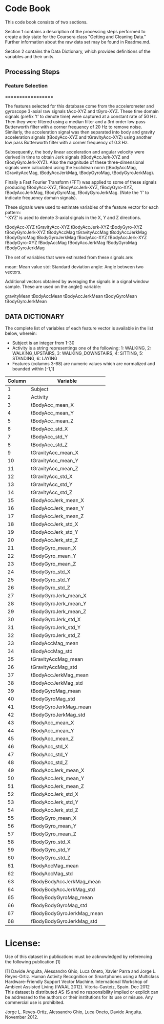 # Code Book
This code book consists of two sections.

Section 1 contains a description of the processing steps performed to create a tidy state for the Coursera class "Getting and Cleaning Data." Further information about the raw data set may be found in Readme.md.

Section 2 contains the Data Dictionary, which provides definitions of the variables and their units.


## Processing Steps




### Feature Selection 
=================

The features selected for this database come from the accelerometer and gyroscope 3-axial raw signals tAcc-XYZ and tGyro-XYZ. These time domain signals (prefix 't' to denote time) were captured at a constant rate of 50 Hz. Then they were filtered using a median filter and a 3rd order low pass Butterworth filter with a corner frequency of 20 Hz to remove noise. Similarly, the acceleration signal was then separated into body and gravity acceleration signals (tBodyAcc-XYZ and tGravityAcc-XYZ) using another low pass Butterworth filter with a corner frequency of 0.3 Hz. 

Subsequently, the body linear acceleration and angular velocity were derived in time to obtain Jerk signals (tBodyAccJerk-XYZ and tBodyGyroJerk-XYZ). Also the magnitude of these three-dimensional signals were calculated using the Euclidean norm (tBodyAccMag, tGravityAccMag, tBodyAccJerkMag, tBodyGyroMag, tBodyGyroJerkMag). 

Finally a Fast Fourier Transform (FFT) was applied to some of these signals producing fBodyAcc-XYZ, fBodyAccJerk-XYZ, fBodyGyro-XYZ, fBodyAccJerkMag, fBodyGyroMag, fBodyGyroJerkMag. (Note the 'f' to indicate frequency domain signals). 

These signals were used to estimate variables of the feature vector for each pattern:  
'-XYZ' is used to denote 3-axial signals in the X, Y and Z directions.

tBodyAcc-XYZ
tGravityAcc-XYZ
tBodyAccJerk-XYZ
tBodyGyro-XYZ
tBodyGyroJerk-XYZ
tBodyAccMag
tGravityAccMag
tBodyAccJerkMag
tBodyGyroMag
tBodyGyroJerkMag
fBodyAcc-XYZ
fBodyAccJerk-XYZ
fBodyGyro-XYZ
fBodyAccMag
fBodyAccJerkMag
fBodyGyroMag
fBodyGyroJerkMag

The set of variables that were estimated from these signals are: 

mean: Mean value
std: Standard deviation
angle: Angle between two vectors.


Additional vectors obtained by averaging the signals in a signal window sample. These are used on the angle() variable:

gravityMean
tBodyAccMean
tBodyAccJerkMean
tBodyGyroMean
tBodyGyroJerkMean

## DATA DICTIONARY

The complete list of variables of each feature vector is available in the list below, wherein:
* Subject is an integer from 1-30
* Activity is a string representings one of the following: 1: WALKING, 2: WALKING_UPSTAIRS, 3: WALKING_DOWNSTAIRS, 4: SITTING, 5: STANDING, 6: LAYING
* Features (columns 3-68) are numeric values which are normalized and bounded within [-1,1]

Column|Variable
--------|---------
1|Subject
2|Activity
3|tBodyAcc_mean_X
4|tBodyAcc_mean_Y
5|tBodyAcc_mean_Z
6|tBodyAcc_std_X
7|tBodyAcc_std_Y
8|tBodyAcc_std_Z
9|tGravityAcc_mean_X
10|tGravityAcc_mean_Y
11|tGravityAcc_mean_Z
12|tGravityAcc_std_X
13|tGravityAcc_std_Y
14|tGravityAcc_std_Z
15|tBodyAccJerk_mean_X
16|tBodyAccJerk_mean_Y
17|tBodyAccJerk_mean_Z
18|tBodyAccJerk_std_X
19|tBodyAccJerk_std_Y
20|tBodyAccJerk_std_Z
21|tBodyGyro_mean_X
22|tBodyGyro_mean_Y
23|tBodyGyro_mean_Z
24|tBodyGyro_std_X
25|tBodyGyro_std_Y
26|tBodyGyro_std_Z
27|tBodyGyroJerk_mean_X
28|tBodyGyroJerk_mean_Y
29|tBodyGyroJerk_mean_Z
30|tBodyGyroJerk_std_X
31|tBodyGyroJerk_std_Y
32|tBodyGyroJerk_std_Z
33|tBodyAccMag_mean
34|tBodyAccMag_std
35|tGravityAccMag_mean
36|tGravityAccMag_std
37|tBodyAccJerkMag_mean
38|tBodyAccJerkMag_std
39|tBodyGyroMag_mean
40|tBodyGyroMag_std
41|tBodyGyroJerkMag_mean
42|tBodyGyroJerkMag_std
43|fBodyAcc_mean_X
44|fBodyAcc_mean_Y
45|fBodyAcc_mean_Z
46|fBodyAcc_std_X
47|fBodyAcc_std_Y
48|fBodyAcc_std_Z
49|fBodyAccJerk_mean_X
50|fBodyAccJerk_mean_Y
51|fBodyAccJerk_mean_Z
52|fBodyAccJerk_std_X
53|fBodyAccJerk_std_Y
54|fBodyAccJerk_std_Z
55|fBodyGyro_mean_X
56|fBodyGyro_mean_Y
57|fBodyGyro_mean_Z
58|fBodyGyro_std_X
59|fBodyGyro_std_Y
60|fBodyGyro_std_Z
61|fBodyAccMag_mean
62|fBodyAccMag_std
63|fBodyBodyAccJerkMag_mean
64|fBodyBodyAccJerkMag_std
65|fBodyBodyGyroMag_mean
66|fBodyBodyGyroMag_std
67|fBodyBodyGyroJerkMag_mean
68|fBodyBodyGyroJerkMag_std


License:
========
Use of this dataset in publications must be acknowledged by referencing the following publication [1] 

[1] Davide Anguita, Alessandro Ghio, Luca Oneto, Xavier Parra and Jorge L. Reyes-Ortiz. Human Activity Recognition on Smartphones 
using a Multiclass Hardware-Friendly Support Vector Machine. International Workshop of Ambient Assisted Living (IWAAL 2012). 
Vitoria-Gasteiz, Spain. Dec 2012
This dataset is distributed AS-IS and no responsibility implied or explicit can be addressed to the authors or their institutions 
for its use or misuse. Any commercial use is prohibited.

Jorge L. Reyes-Ortiz, Alessandro Ghio, Luca Oneto, Davide Anguita. November 2012.

